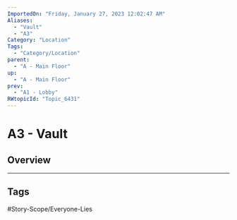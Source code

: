 ```yaml
---
ImportedOn: "Friday, January 27, 2023 12:02:47 AM"
Aliases:
  - "Vault"
  - "A3"
Category: "Location"
Tags:
  - "Category/Location"
parent:
  - "A - Main Floor"
up:
  - "A - Main Floor"
prev:
  - "A1 - Lobby"
RWtopicId: "Topic_6431"
---
```

# A3 - Vault
## Overview

---
## Tags
#Story-Scope/Everyone-Lies

